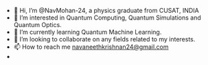 - 👋 Hi, I’m @NavMohan-24, a physics graduate from CUSAT, INDIA
- 👀 I’m interested in Quantum Computing, Quantum Simulations and Quantum Optics.
- 🌱 I’m currently learning Quantum Machine Learning.
- 💞️ I’m looking to collaborate on any fields related to my interests.
- 📫 How to reach me navaneethkrishnan24@gmail.com
- 

<!---
NavMohan-24/NavMohan-24 is a ✨ special ✨ repository because its `README.md` (this file) appears on your GitHub profile.
You can click the Preview link to take a look at your changes.
--->
